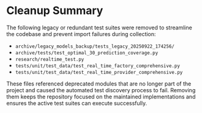 # Cleanup Summary

The following legacy or redundant test suites were removed to streamline the codebase and prevent import failures during collection:

- `archive/legacy_models_backup/tests_legacy_20250922_174256/`
- `archive/tests/test_optimal_30_prediction_coverage.py`
- `research/realtime_test.py`
- `tests/unit/test_data/test_real_time_factory_comprehensive.py`
- `tests/unit/test_data/test_real_time_provider_comprehensive.py`

These files referenced deprecated modules that are no longer part of the project and caused the automated test discovery process to fail. Removing them keeps the repository focused on the maintained implementations and ensures the active test suites can execute successfully.

